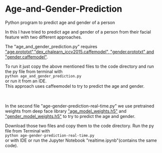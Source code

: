# Age-and-Gender-Prediction
Python program to predict age and gender of a person

In this I have tried to predict age and gender of a person from their facial feature with two different approaches.<br/>


The "age_and_gender_prediction.py" requires ["age.prototxt","dex_chalearn_iccv2015.caffemodel", "gender.prototxt" and "gender.caffemodel"](https://data.vision.ee.ethz.ch/cvl/rrothe/imdb-wiki/).<br/>

To run it just copy the above mentioned files to the code directory and run the py file from terminal with<br/> ```python age_and_gender_prediction.py``` <br/>or run it from an IDE.<br/>
This approach uses caffeemodel to try to predict the age and gender.<br/><br/><br/>


In the second file "age-gender-prediction-real-time.py" we use pretrained weights from deep face library ["age_model_weights.h5"](https://github.com/serengil/deepface_models/releases/download/v1.0/age_model_weights.h5) and ["gender_model_weights.h5"](https://github.com/serengil/deepface_models/releases/download/v1.0/gender_model_weights.h5) to try to predict the age and gender.<br/>

Download those two files and copy them to the code directory.
Run the py file from Terminal with <br/> ```python age-gender-prediction-real-time.py``` <br/> or with IDE or run the Jupyter Notebook "realtime.ipynb"(contains the same code).


